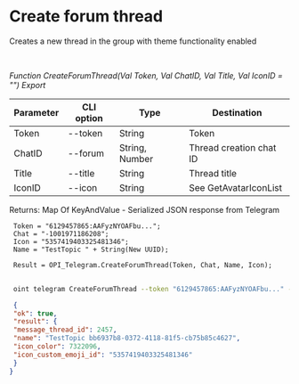 ﻿---
sidebar_position: 2
---

# Create forum thread
 Creates a new thread in the group with theme functionality enabled




<br/>


*Function CreateForumThread(Val Token, Val ChatID, Val Title, Val IconID = "") Export*

 | Parameter | CLI option | Type | Destination |
 |-|-|-|-|
 | Token | --token | String | Token |
 | ChatID | --forum | String, Number | Thread creation chat ID |
 | Title | --title | String | Thread title |
 | IconID | --icon | String | See GetAvatarIconList |

 
 Returns: Map Of KeyAndValue - Serialized JSON response from Telegram


```bsl title="Code example"
 Token = "6129457865:AAFyzNYOAFbu...";
 Chat = "-1001971186208";
 Icon = "5357419403325481346";
 Name = "TestTopic " + String(New UUID);
 
 Result = OPI_Telegram.CreateForumThread(Token, Chat, Name, Icon);
```
	


```sh title="CLI command example"
 
 oint telegram CreateForumThread --token "6129457865:AAFyzNYOAFbu..." --forum %forum% --title %title% --icon %icon%

```

```json title="Result"
 {
 "ok": true,
 "result": {
 "message_thread_id": 2457,
 "name": "TestTopic bb6937b8-0372-4118-81f5-cb75b85c4627",
 "icon_color": 7322096,
 "icon_custom_emoji_id": "5357419403325481346"
 }
}
```
